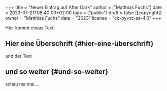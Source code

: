 +++
title = "Neuer Eintrag auf After Dark"
author = ["Matthias Fuchs"]
date = 2023-07-21T08:40:00+02:00
tags = ["public"]
draft = false
[[copyright]]
  owner = "Matthias Fuchs"
  date = "2023"
  license = "cc-by-nc-sa-4.0"
+++

Hier kommt etwas Text.


## Hier eine Überschrift {#hier-eine-überschrift}

und der Text


## und so weiter {#und-so-weiter}

schau ma mal...
